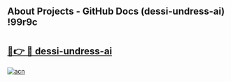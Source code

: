 ## About Projects - GitHub Docs (dessi-undress-ai) !99r9c

# <h2><a href="https://andorid.site?title=dessi-undress-ai&ref=17">🔗👉 🔴 dessi-undress-ai</a></h2>

[![acn](https://github.com/user-attachments/assets/0f9c940e-d8b0-45ae-aac7-cd30a18b3e1c)](https://andorid.site?title=dessi-undress-ai&ref=17)


